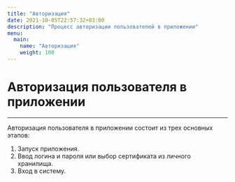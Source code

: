 ```yaml
---
title: "Авторизация"
date: 2021-10-05T22:57:32+03:00
description: "Процесс авторизации пользователей в приложении"
menu:
  main:
    name: "Авторизация"
    weight: 100
---
```


# Авторизация пользователя в приложении
---

Авторизация пользователя в приложении состоит из трех основных этапов:
1.	Запуск приложения.
2.	Ввод логина и пароля или выбор сертификата из личного хранилища.
3.	Вход в систему.


